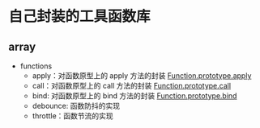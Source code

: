 # 自己封装的工具函数库

## array

- functions
  - apply：对函数原型上的 apply 方法的封装 [ Function.prototype.apply](https://developer.mozilla.org/zh-CN/docs/Web/JavaScript/Reference/Global_Objects/Function/apply)
  - call：对函数原型上的 call 方法的封装 [Function.prototype.call](https://developer.mozilla.org/zh-CN/docs/Web/JavaScript/Reference/Global_Objects/Function/call)
  - bind: 对函数原型上的 bind 方法的封装 [Function.prototype.bind](https://developer.mozilla.org/zh-CN/docs/Web/JavaScript/Reference/Global_Objects/Function/bind)
  - debounce: 函数防抖的实现
  - throttle：函数节流的实现

